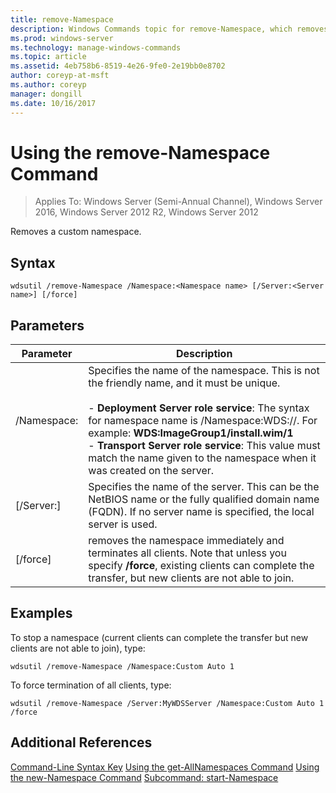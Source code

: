 ```yaml
---
title: remove-Namespace
description: Windows Commands topic for remove-Namespace, which removes a custom namespace.
ms.prod: windows-server
ms.technology: manage-windows-commands
ms.topic: article
ms.assetid: 4eb758b6-8519-4e26-9fe0-2e19bb0e8702
author: coreyp-at-msft
ms.author: coreyp
manager: dongill
ms.date: 10/16/2017
---
```

# Using the remove-Namespace Command

>Applies To: Windows Server (Semi-Annual Channel), Windows Server 2016, Windows Server 2012 R2, Windows Server 2012

Removes a custom namespace.

## Syntax
```
wdsutil /remove-Namespace /Namespace:<Namespace name> [/Server:<Server name>] [/force]
```
## Parameters
|Parameter|Description|
|-------|--------|
|/Namespace:<Namespace name>|Specifies the name of the namespace. This is not the friendly name, and it must be unique.<br /><br />-   **Deployment Server role service**: The syntax for namespace name is /Namespace:WDS:<ImageGroup>/<ImageName>/<Index>. For example: **WDS:ImageGroup1/install.wim/1**<br />-   **Transport Server role service**: This value must match the name given to the namespace when it was created on the server.|
|[/Server:<Server name>]|Specifies the name of the server. This can be the NetBIOS name or the fully qualified domain name (FQDN). If no server name is specified, the local server is used.|
|[/force]|removes the namespace immediately and terminates all clients. Note that unless you specify **/force**, existing clients can complete the transfer, but new clients are not able to join.|
## <a name=BKMK_examples></a>Examples
To stop a namespace (current clients can complete the transfer but new clients are not able to join), type:
```
wdsutil /remove-Namespace /Namespace:Custom Auto 1
```
To force termination of all clients, type:
```
wdsutil /remove-Namespace /Server:MyWDSServer /Namespace:Custom Auto 1 /force
```
## Additional References
[Command-Line Syntax Key](command-line-syntax-key.md)
[Using the get-AllNamespaces Command](using-the-get-allnamespaces-command.md)
[Using the new-Namespace Command](using-the-new-namespace-command.md)
[Subcommand: start-Namespace](subcommand-start-namespace.md)
